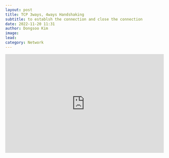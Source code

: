 ```yaml
---
layout: post
title: TCP 3ways, 4ways Handshaking
subtitle: to establsh the connection and close the connection
date: 2022-11-20 11:31
author: Dongsoo Kim
image:
lead:
category: Network
---
```


<iframe width="100%" height="315" src="https://www.youtube.com/embed/P38nPzVVhb8" title="YouTube video player" frameborder="0" allow="accelerometer; autoplay; clipboard-write; encrypted-media; gyroscope; picture-in-picture" allowfullscreen></iframe>

